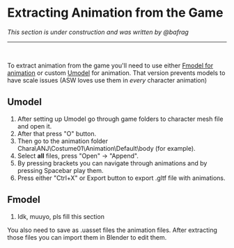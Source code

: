 # Extracting Animation from the Game
*This section is under construction and was written by @bafrag*
<hr>
<br>

To extract animation from the game you'll need to use either [Fmodel for animation](tools/fmodel.md) or custom [Umodel](files/umodel_animscale.rar) for animation. That version prevents models to have scale issues (ASW loves use them in *every* character animation)

## Umodel
  1. After setting up Umodel go through game folders to character mesh file and open it.
  2. After that press "O" button.
  3. Then go to the animation folder Chara\ANJ\Costume01\Animation\Default\body (for example).
  4. Select **all** files, press "Open" -> "Append".
  5. By pressing brackets you can navigate through animations and by pressing Spacebar play them.
  6. Press either "Ctrl+X" or Export button to export .gltf file with animations.

## Fmodel
  1. Idk, muuyo, pls fill this section

You also need to save as .uasset files the animation files.
After extracting those files you can import them in Blender to edit them.

